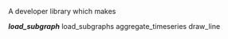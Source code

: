 A developer library which makes 

***load_subgraph***
load_subgraphs
aggregate_timeseries
draw_line
